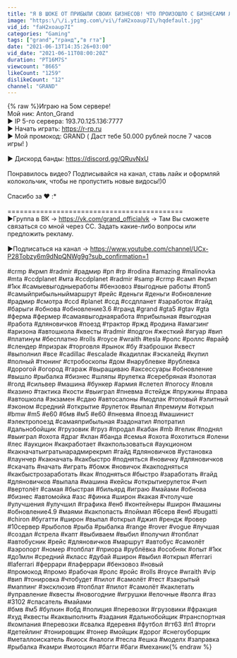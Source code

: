 ```yaml
---
title: "Я В ШОКЕ ОТ ПРИБЫЛИ СВОИХ БИЗНЕСОВ! ЧТО ПРОИЗОШЛО С БИЗНЕСАМИ ЛЕТОМ? РЕКОРДНАЯ ФИНКА! - RADMIR CRMP"
image: "https:\/\/i.ytimg.com\/vi\/faH2xoaup7I\/hqdefault.jpg"
vid_id: "faH2xoaup7I"
categories: "Gaming"
tags: ["grand","гранд","в гта"]
date: "2021-06-13T14:35:26+03:00"
vid_date: "2021-06-11T08:00:20Z"
duration: "PT16M7S"
viewcount: "8665"
likeCount: "1259"
dislikeCount: "12"
channel: "GRAND"
---
```

{% raw %}Играю на 5ом сервере!<br />Мой ник: Anton_Grand<br />► IP 5-го сервера: 193.70.125.136:7777<br />► Начать играть: <a rel="nofollow" target="blank" href="https://r-rp.ru">https://r-rp.ru</a><br />► Мой промокод: GRAND ( Даст тебе 50.000 рублей после 7 часов игры! )<br /><br />► Дискорд банды: <a rel="nofollow" target="blank" href="https://discord.gg/QRuvNxU">https://discord.gg/QRuvNxU</a><br /><br />Понравилось видео? Подписывайся на канал, ставь лайк и оформляй колокольчик, чтобы не пропустить новые видосы!)0<br /><br />Спасибо за ❤ :*<br /><br />===========================================<br />►Группа в ВК → <a rel="nofollow" target="blank" href="https://vk.com/grand_officialvk">https://vk.com/grand_officialvk</a> → Там Вы сможете связаться со мной через СС. Задать какие-либо вопросы или предложить рекламу.<br /><br />►Подписаться на канал → <a rel="nofollow" target="blank" href="https://www.youtube.com/channel/UCx-P28Tobzy6m9dNpQNWg9g?sub_confirmation=1">https://www.youtube.com/channel/UCx-P28Tobzy6m9dNpQNWg9g?sub_confirmation=1</a><br /><br />#crmp #крмп #radmir #радмир #рп #rp #rodina #amazing #malinovka #mta #ccdplanet #мта #ccdplanet #radmir #samp #crmp #самп #крмп #1кк #самыевыгодныеработы #бензовоз #выгодные работы #топ5 #самыйприбыльныймаршрут #рейс #деньги #деньги #обновление #радмир #смотра #ccd #planet #ссд #ссдпланет  #заработок #гайд #барыги #обнова #обновление3.6 #гранд #grand #gta5 #gtav #gta #ферма #фермер #самаявыгоднаяработа #прибыльная #выгодная #работа #дляновичков #поезд #трактор #ржд #родина #амагзинг #аризона  #автошкола #квесты #radmir #подгон #жесткий #ягуар #вип #платинум #бесплатно #rolls #royce #wraith #tesla #ролс #роллс #врайф #слендер #призрак #торговля #рынок #бу #заброшки #квест #выполнил #все #cadillac #escalade #кадиллак #эскалейд #купил #полный #тюнинг #стробоскопы #дом #нарублевке #рублевка #дорогой #огород #гараж #выращиваю #аксессуары #обновление #вышло #рыбалка #бизнес #шляпы #рулетка #серебряная #золотая #голд #сильвер #машина #бункер #армия #слетел #погосу #ловля #казино #тактика #кости #выиграл #пневма #стейдж #пружины #права #автошкола #экзамен #сдаю #автосалоны #модпак #топовый #элитный #эконом #средний #открытие #рулеток #выпал #премиум #открыл #bmw #m5 #e60 #бмв #м5 #е60 #пневма #поезд #машинист #электропоезд #самаяприбыльная #задонатил #потратил #дальнобойщик #грузовик #груз #продал #кабан #mb #гелик #поднял #выиграл #охота #драг #клан #банда #семья #охота #охотиться #олени #лес #аукцион #какработает #какпользоваться #аукционом #какначатьигратьнарадмирекрмп #гайд #дляновичков #установка #лаунчер #какначать #какбыстро #подняться #новичку #дляновичков #скачать #начать #играть #бомж #новичок #какподняться #какбыстрозаработать #как #подняться #быстро #заработать #гайд #дляновичков #выпала #машина #кейсы #открытиерулеток #чип #вертолёт #самая #быстрая #бильярд #играю #майами #обнова #бизнес #автомойка #азс #финка #широн #какая #чтолучше #улучшения #улучшил #графика #енб #контейнеры #широн #машины #обновление4.9 #маями #какпопасть #поймал #6серв #енб #bugatti #chiron #бугатти #широн #выпал #открыл #джип #рендж #ровер #10сервер #рыболов #рыба #рыбалка #range #rover #vogue #лучшая #создал #стрела #капт #выбиваем #выбил #получил #топблат #автобусник #рейс #дляновичков #маршрут #автобус #самолёт #аэропорт #номер #топблат #приора #рублёвка #особняк #опыт #1кк #до1млн #средний #класс #дубай #широн #выбил #открыл #ferrari #laferrari #феррари #лаферрари #бензовоз #новый<br />#промокод #промо #рабочая #ролс #ройс #rolls #royce #wraith #vip #вип #тонировка #чтобудет #пилот #самолёт #тест #закрытый #маппинг #эксклюзив #топблат #пилот #самолёт #каклетать #управление #квесты #новогодние #игрушки #елочные #волга #газ #3102 #спасатель #майами<br />#бмв #м5 #булкин #обд #полиция #перевозки #грузовики #фракция #худ #квесты #каквыполнить #задания #дальнобойщик #транспортная #компания #перевозки #свалка #деревня #футбол #гт63 #п1 #торги #детейлинг #тонировщик #тонер #мойщик #дорог #снегоуборщик #металлоискатель #киоск #налоги #тесла #ешка #моделх #заправка #рыбалка #камри #мотоцикл #багги #баги #механик{% endraw %}

